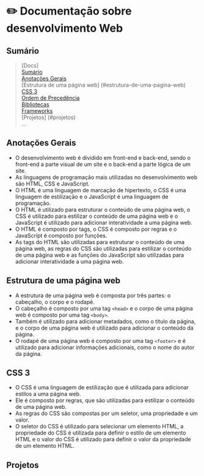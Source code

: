 # ✏️ Documentação sobre desenvolvimento Web <br />

## Sumário

>[Docs] <br/>
>[Sumário](#sumário)  <br/>
>[Anotações Gerais](#anotações-gerais)  <br/>
>[Estrutura de uma página web] (#estrutura-de-uma-pagina-web)  <br/>
>[CSS 3](#CSS-3)  <br/>
>[Ordem de Precedência](#ordem-de-precedência)  <br/>
>[Bibliotecas](#bibliotecas)  <br/>
>[Frameworks](#frameworks)  <br/>
>[Projetos] (#projetos) <br/>
    ... <br/>


## Anotações Gerais

- O desenvolvimento web é dividido em front-end e back-end, sendo o front-end a parte visual de um site e o back-end a parte lógica de um site. <br/>
- As linguagens de programação mais utilizadas no desenvolvimento web são HTML, CSS e JavaScript. <br/>
- O HTML é uma linguagem de marcação de hipertexto, o CSS é uma linguagem de estilização e o JavaScript é uma linguagem de programação. <br/>
- O HTML é utilizado para estruturar o conteúdo de uma página web, o CSS é utilizado para estilizar o conteúdo de uma página web e o JavaScript é utilizado para adicionar interatividade a uma página web. <br/>
- O HTML é composto por tags, o CSS é composto por regras e o JavaScript é composto por funções. <br/>
- As tags do HTML são utilizadas para estruturar o conteúdo de uma página web, as regras do CSS são utilizadas para estilizar o conteúdo de uma página web e as funções do JavaScript são utilizadas para adicionar interatividade a uma página web. <br/>



## Estrutura de uma página web

- A estrutura de uma página web é composta por três partes: o cabeçalho, o corpo e o rodapé. <br/>
- O cabeçalho é composto por uma tag ```<head>``` e o corpo de uma página web é composto por uma tag ```<body>```. <br/>
- Também é utilizado para adicionar metadados, como o título da página, e o corpo de uma página web é utilizado para adicionar o conteúdo da página. <br/>
- O rodapé de uma página web é composto por uma tag ```<footer>``` e é utilizado para adicionar informações adicionais, como o nome do autor da página. <br/>


## CSS 3

- O CSS é uma linguagem de estilização que é utilizada para adicionar estilos a uma página web. <br/>
- Ele é composto por regras, que são utilizadas para estilizar o conteúdo de uma página web. <br/>
- As regras do CSS são compostas por um seletor, uma propriedade e um valor. <br/>
- O seletor do CSS é utilizado para selecionar um elemento HTML, a propriedade do CSS é utilizada para definir o estilo de um elemento HTML e o valor do CSS é utilizado para definir o valor da propriedade de um elemento HTML. <br/>

## Projetos

